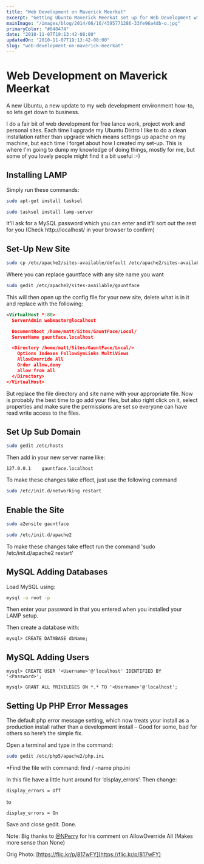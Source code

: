 ```yaml
---
title: "Web Development on Maverick Meerkat"
excerpt: "Getting Ubuntu Maverick Meerkat set up for Web Development with an Apache Server."
mainImage: "/images/blog/2014/06/16/4595771286-33fe96a4db-o.jpg"
primaryColor: "#848474"
date: "2010-11-07T19:13:42-08:00"
updatedOn: "2010-11-07T19:13:42-08:00"
slug: "web-development-on-maverick-meerkat"
---
```


# Web Development on Maverick Meerkat

A new Ubuntu, a new update to my web development environment how-to, so lets get down to business.

I do a fair bit of web development for free lance work, project work and personal sites. Each time I upgrade my Ubuntu Distro I like to do a clean installation rather than upgrade which means settings up apache on my machine, but each time I forget about how I created my set-up. This is where I'm going to dump my knowledge of doing things, mostly for me, but some of you lovely people might find it a bit useful :-)

## Installing LAMP

Simply run these commands:

```bash
sudo apt-get install tasksel
```

```bash
sudo tasksel install lamp-server
```

It'll ask for a MySQL password which you can enter and it'll sort out the rest for you (Check http://localhost/ in your browser to confirm)

## Set-Up New Site

```bash
sudo cp /etc/apache2/sites-available/default /etc/apache2/sites-available/gauntface
```

Where you can replace gauntface with any site name you want

```bash
sudo gedit /etc/apache2/sites-available/gauntface
```

This will then open up the config file for your new site, delete what is in it and replace with the following:

```xml
<VirtualHost *:80>
  ServerAdmin webmaster@localhost

  DocumentRoot /home/matt/Sites/GauntFace/Local/
  ServerName gauntface.localhost

  <Directory /home/matt/Sites/GauntFace/Local/>
    Options Indexes FollowSymLinks MultiViews
    AllowOverride All
    Order allow,deny
    allow from all
  </Directory>
</VirtualHost>
```

But replace the file directory and site name with your appropriate file. Now is probably the best time to go add your files, but also right click on it, select properties and make sure the permissions are set so everyone can have read write access to the files.

## Set Up Sub Domain

```bash
sudo gedit /etc/hosts
```

Then add in your new server name like:

```
127.0.0.1    gauntface.localhost
```

To make these changes take effect, just use the following command

```bash
sudo /etc/init.d/networking restart
```

## Enable the Site

```bash
sudo a2ensite gauntface
```

```bash
sudo /etc/init.d/apache2
```

To make these changes take effect run the command 'sudo /etc/init.d/apache2 restart'

## MySQL Adding Databases

Load MySQL using:

```bash
mysql -u root -p
```

Then enter your password in that you entered when you installed your LAMP setup.

Then create a database with:

```
mysql> CREATE DATABASE dbName;
```

## MySQL Adding Users

```
mysql> CREATE USER '<Username>'@'localhost' IDENTIFIED BY '<Password>';

mysql> GRANT ALL PRIVILEGES ON *.* TO '<Username>'@'localhost';
```

## Setting Up PHP Error Messages

The default php error message setting, which now treats your install as a production install rather than a development install – Good for some, bad for others so here’s the simple fix.

Open a terminal and type in the command:

```bash
sudo gedit /etc/php5/apache2/php.ini
```

*Find the file with command: find / -name php.ini

In this file have a little hunt around for ‘display_errors’: Then change:

```
display_errors = Off
```

to

```
display_errors = On
```

Save and close gedit. Done.

Note: Big thanks to [@NPerry](http://www.twitter.com/NPerry) for his comment on AllowOverride All (Makes more sense than None)

Orig Photo: [https://flic.kr/p/817wFY](https://flic.kr/p/817wFY)